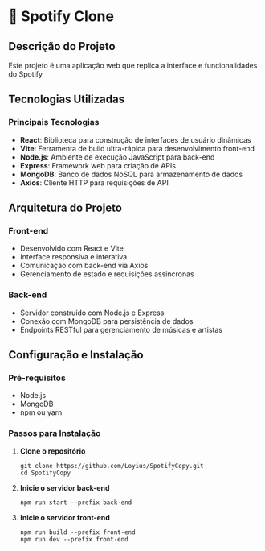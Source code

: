 # 🎵 Spotify Clone

##  Descrição do Projeto
Este projeto é uma aplicação web que replica a interface e funcionalidades do Spotify
##  Tecnologias Utilizadas

### Principais Tecnologias
- **React**: Biblioteca para construção de interfaces de usuário dinâmicas
- **Vite**: Ferramenta de build ultra-rápida para desenvolvimento front-end
- **Node.js**: Ambiente de execução JavaScript para back-end
- **Express**: Framework web para criação de APIs
- **MongoDB**: Banco de dados NoSQL para armazenamento de dados
- **Axios**: Cliente HTTP para requisições de API

##  Arquitetura do Projeto

### Front-end
- Desenvolvido com React e Vite
- Interface responsiva e interativa
- Comunicação com back-end via Axios
- Gerenciamento de estado e requisições assíncronas

### Back-end
- Servidor construído com Node.js e Express
- Conexão com MongoDB para persistência de dados
- Endpoints RESTful para gerenciamento de músicas e artistas

##  Configuração e Instalação

### Pré-requisitos
- Node.js
- MongoDB
- npm ou yarn

### Passos para Instalação

1. **Clone o repositório**
   ```
   git clone https://github.com/Loyius/SpotifyCopy.git
   cd SpotifyCopy
   ```

4. **Inicie o servidor back-end**
   ```
   npm run start --prefix back-end
   ```

5. **Inicie o servidor front-end**
   ```
   npm run build --prefix front-end
   npm run dev --prefix front-end
   ```
